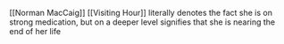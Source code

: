 [[Norman MacCaig]] [[Visiting Hour]]
literally denotes the fact she is on strong medication, but on a deeper level signifies that she is nearing the end of her life